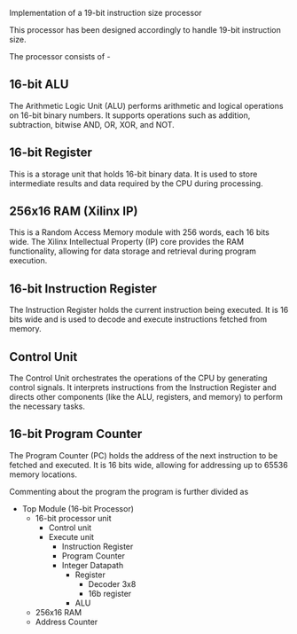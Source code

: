 Implementation of a 19-bit instruction size processor

This processor has been designed accordingly to handle 19-bit instruction size.

The processor consists of -

## 16-bit ALU
The Arithmetic Logic Unit (ALU) performs arithmetic and logical operations on 16-bit binary numbers. It supports operations such as addition, subtraction, bitwise AND, OR, XOR, and NOT.

## 16-bit Register
This is a storage unit that holds 16-bit binary data. It is used to store intermediate results and data required by the CPU during processing.

## 256x16 RAM (Xilinx IP)
This is a Random Access Memory module with 256 words, each 16 bits wide. The Xilinx Intellectual Property (IP) core provides the RAM functionality, allowing for data storage and retrieval during program execution.

## 16-bit Instruction Register
The Instruction Register holds the current instruction being executed. It is 16 bits wide and is used to decode and execute instructions fetched from memory.

## Control Unit
The Control Unit orchestrates the operations of the CPU by generating control signals. It interprets instructions from the Instruction Register and directs other components (like the ALU, registers, and memory) to perform the necessary tasks.

## 16-bit Program Counter
The Program Counter (PC) holds the address of the next instruction to be fetched and executed. It is 16 bits wide, allowing for addressing up to 65536 memory locations.



Commenting about the program the program is further divided as

- Top Module (16-bit Processor)
  - 16-bit processor unit
    - Control unit
    - Execute unit
      - Instruction Register
      - Program Counter
      - Integer Datapath 
        - Register
          - Decoder 3x8
          - 16b register
        - ALU
  - 256x16 RAM
  - Address Counter

